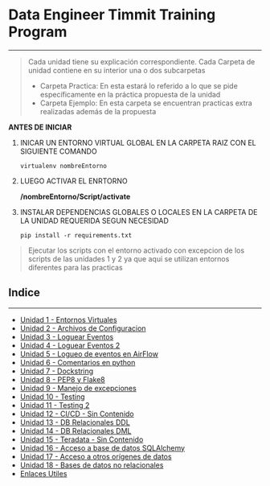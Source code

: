 # Data Engineer Timmit Training Program
----
>Cada unidad tiene su explicación correspondiente.
>Cada Carpeta de unidad contiene en su interior una o dos subcarpetas
>
> * Carpeta Practica: En esta estará lo referido a lo que se pide específicamente en la práctica propuesta de la unidad
> * Carpeta Ejemplo: En esta carpeta se encuentran practicas extra realizadas además de la propuesta

**ANTES DE INICIAR**
1) INICAR UN ENTORNO VIRTUAL GLOBAL EN LA CARPETA RAIZ CON EL SIGUIENTE 
   COMANDO

   <code>virtualenv nombreEntorno</code>

2) LUEGO ACTIVAR EL ENRTORNO

   **/nombreEntorno/Script/activate**

3) INSTALAR DEPENDENCIAS GLOBALES O LOCALES EN LA CARPETA DE LA UNIDAD REQUERIDA SEGUN NECESIDAD
   
   <code>pip install -r requirements.txt</code>

>Ejecutar los scripts con el entorno activado con excepcion de los scripts de las unidades 1 y 2 ya que aqui se utilizan entornos diferentes para las practicas

## Indice
----
* [Unidad 1 - Entornos Virtuales](https://github.com/alego125/timmit-data-engineer-by-alkemy/tree/develop/Unidad%201)
* [Unidad 2 - Archivos de Configuracion](https://github.com/alego125/timmit-data-engineer-by-alkemy/tree/develop/Unidad%201)
* [Unidad 3 - Loguear Eventos](https://github.com/alego125/timmit-data-engineer-by-alkemy/tree/develop/Unidad%203)
* [Unidad 4 - Loguear Eventos 2](https://github.com/alego125/timmit-data-engineer-by-alkemy/tree/develop/Unidad%204)
* [Unidad 5 - Logueo de eventos en AirFlow](https://github.com/alego125/timmit-data-engineer-by-alkemy/tree/develop/Unidad%205)
* [Unidad 6 - Comentarios en python](https://github.com/alego125/timmit-data-engineer-by-alkemy/tree/develop/Unidad%206)
* [Unidad 7 - Dockstring](https://github.com/alego125/timmit-data-engineer-by-alkemy/tree/develop/Unidad%207)
* [Unidad 8 - PEP8 y Flake8](https://github.com/alego125/timmit-data-engineer-by-alkemy/tree/develop/Unidad%208)
* [Unidad 9 - Manejo de excepciones](https://github.com/alego125/timmit-data-engineer-by-alkemy/tree/develop/Unidad%209)
* [Unidad 10 - Testing](https://github.com/alego125/timmit-data-engineer-by-alkemy/tree/develop/Unidad%2010)
* [Unidad 11 - Testing 2](https://github.com/alego125/timmit-data-engineer-by-alkemy/tree/develop/Unidad%2011)
* [Unidad 12 - CI/CD - Sin Contenido]()
* [Unidad 13 - DB Relacionales DDL](https://github.com/alego125/timmit-data-engineer-by-alkemy/tree/develop/Unidad%2013)
* [Unidad 14 - DB Relacionales DML](https://github.com/alego125/timmit-data-engineer-by-alkemy/tree/develop/Unidad%2014)
* [Unidad 15 - Teradata - Sin Contenido]()
* [Unidad 16 - Acceso a base de datos SQLAlchemy](https://github.com/alego125/timmit-data-engineer-by-alkemy/tree/develop/Unidad%2016)
* [Unidad 17 - Acceso a otros orígenes de datos](https://github.com/alego125/timmit-data-engineer-by-alkemy/tree/main/Unidad%2017)
* [Unidad 18 - Bases de datos no relacionales](https://github.com/alego125/timmit-data-engineer-by-alkemy/tree/main/Unidad%2018)
* [Enlaces Utiles](https://github.com/alego125/timmit-data-engineer-by-alkemy/wiki/Enlaces-de-utilidad)
